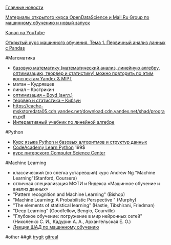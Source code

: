 [Главные новости](https://vk.com/mlcourse)

[Материалы открытого курса OpenDataScience и Mail.Ru Group по машинному обучению и новый запуск](https://habrahabr.ru/company/ods/blog/344044/)

[Канал на YouTube](https://goo.gl/EfDAGy)

[Открытый курс машинного обучения. Тема 1. Первичный анализ данных с Pandas](https://habrahabr.ru/company/ods/blog/322626/)

#Математика
- [базовую математику (математический анализ, линейную алгебру, оптимизацию, теорвер и статистику) можно повторить по этим конспектам Yandex & MIPT](https://yadi.sk/d/yEXkABC_353Zmh)
- матан – Кудрявцев
- линал – Кострикин
- [оптимизация – Boyd (англ.)](https://stanford.edu/~boyd/cvxbook/bv_cvxbook.pdf)
- [теорвер и статистика – Кибзун](http://zyurvas.narod.ru/knyhy2/Kibzun.pdf)
- https://cache-mskstoredata05.cdn.yandex.net/download.cdn.yandex.net/shad/program.pdf
- [Интерактивный учебник по линейной алгебре](http://immersivemath.com/ila/index.html)

#Python
- [Курс языка Python и базовых алгоритмов и структур данных](https://github.com/yorko/python_intro)
- [CodeAcademy Learn Python](https://www.codecademy.com/learn/learn-python) 199$
- [курс питерского Computer Science Center](https://compscicenter.ru/courses/python/2015-autumn/)

#Machine Learning
- классический (но слегка устаревший) курс Andrew Ng "Machine Learning"(Stanford, Coursera)
- отличная специализация МФТИ и Яндекса «Машинное обучение и анализ данных»
- "Pattern recognition and Machine Learning" (Bishop)
- "Machine Learning: A Probabilistic Perspective " (Murphy) 
- "The elements of statistical learning" (Hastie, Tibshirani, Friedman)
- "Deep Learning" (Goodfellow, Bengio, Courville)
- "Глубокое обучение: погружение в мир нейронных сетей" (Николенко С. И., Кадурин А. А., Архангельская Е. О.)
- [Лекции ШАД по машинному обучению](https://yandexdataschool.ru/edu-process/courses/machine-learning)

#other
##git
[trygit](https://try.github.io/levels/1/challenges/1)
[gitreal](http://gitreal.codeschool.com)